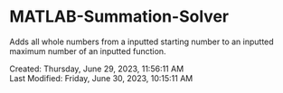 # MATLAB-Summation-Solver
Adds all whole numbers from a inputted starting number to an inputted maximum number of an inputted function.

Created: Thursday, June 29, 2023, 11:56:11 AM\
Last Modified: Friday, June 30, 2023, 10:15:11 AM
